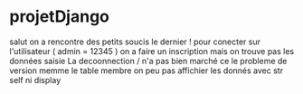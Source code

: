# projetDjango
salut on a rencontre des petits soucis le dernier !
pour conecter sur l'utilisateur (  admin = 12345 )
on a faire un inscription mais on trouve pas les données saisie
La decoonnection / n'a pas bien marché ce le probleme de version memme le table membre on peu pas affichier les donnés avec str self ni display 

